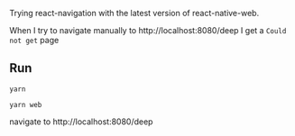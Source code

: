 Trying react-navigation with the latest version of react-native-web.

When I try to navigate manually to http://localhost:8080/deep I get a `Could not get` page

## Run

```
yarn

yarn web
```

navigate to http://localhost:8080/deep
